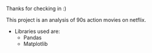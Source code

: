 Thanks for checking in :)

This project is an analysis of 90s action movies on netflix.

- Libraries used are:
    - Pandas
    - Matplotlib
